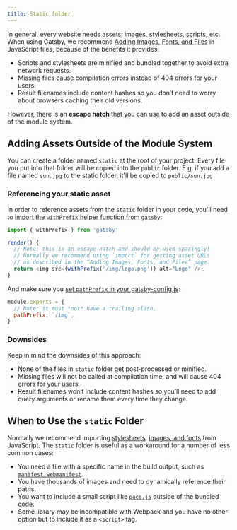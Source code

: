 ```yaml
---
title: Static folder
---
```


In general, every website needs assets: images, stylesheets, scripts, etc. When using Gatsby, we recommend 
 [Adding Images, Fonts, and Files](/docs/adding-images-fonts-files/) in JavaScript files,
 because of the benefits it provides:

- Scripts and stylesheets are minified and bundled together to avoid extra
  network requests.
- Missing files cause compilation errors instead of 404 errors for your users.
- Result filenames include content hashes so you don’t need to worry about
  browsers caching their old versions. 
  
However, there is an **escape hatch** that you can use to add an asset outside of
the module system.

## Adding Assets Outside of the Module System

You can create a folder named `static` at the root of your project. Every file
 you put into that folder will be copied into the `public` folder. E.g. if you
 add a file named `sun.jpg` to the static folder, it'll be copied to
 `public/sun.jpg`
 
### Referencing your static asset
 
In order to reference assets from the `static` folder in your code, you'll need to
[import the `withPrefix` helper function from `gatsby`](/docs/gatsby-link/#prefixed-paths-helper):
```js
import { withPrefix } from 'gatsby'

render() {
  // Note: this is an escape hatch and should be used sparingly!
  // Normally we recommend using `import` for getting asset URLs
  // as described in the “Adding Images, Fonts, and Files” page.
  return <img src={withPrefix('/img/logo.png')} alt="Logo" />;
}
``` 
 
And make sure you
[set `pathPrefix` in your gatsby-config.js](/docs/path-prefix/):

```javascript:title=gatsby-config.js
module.exports = {
  // Note: it must *not* have a trailing slash.
  pathPrefix: `/img`,
}
```


### Downsides

Keep in mind the downsides of this approach:

- None of the files in `static` folder get post-processed or minified.
- Missing files will not be called at compilation time, and will cause 404
  errors for your users.
- Result filenames won’t include content hashes so you’ll need to add query
  arguments or rename them every time they change.

## When to Use the `static` Folder

Normally we recommend importing [stylesheets](/docs/adding-images-fonts-files/#adding-a-stylesheet),
[images, and fonts](/docs/adding-images-fonts-files/#adding-images-and-fonts) from JavaScript. The `static`
folder is useful as a workaround for a number of less common cases:

- You need a file with a specific name in the build output, such as
  [`manifest.webmanifest`](https://developer.mozilla.org/en-US/docs/Web/Manifest).
- You have thousands of images and need to dynamically reference their paths.
- You want to include a small script like
  [`pace.js`](http://github.hubspot.com/pace/docs/welcome/) outside of the
  bundled code.
- Some library may be incompatible with Webpack and you have no other option but
  to include it as a `<script>` tag.
